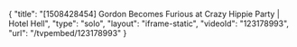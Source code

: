 {
    "title": "[1508428454] Gordon Becomes Furious at Crazy Hippie Party | Hotel Hell",
    "type": "solo",
    "layout": "iframe-static",
    "videoId": "123178993",
    "url": "\/tvpembed\/123178993"
}